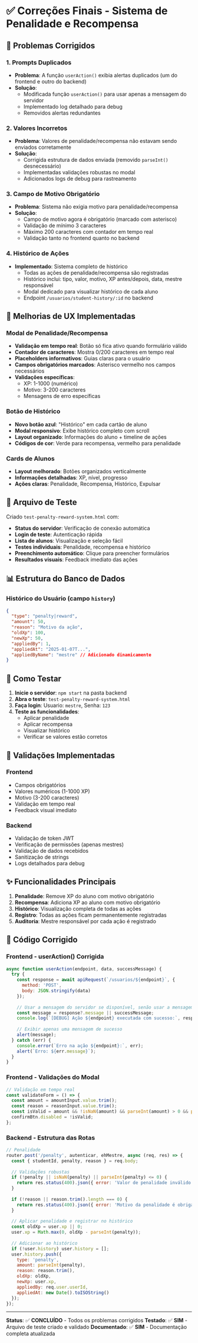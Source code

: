 # ✅ Correções Finais - Sistema de Penalidade e Recompensa

## 🐛 Problemas Corrigidos

### 1. **Prompts Duplicados**
- **Problema**: A função `userAction()` exibia alertas duplicados (um do frontend e outro do backend)
- **Solução**: 
  - Modificada função `userAction()` para usar apenas a mensagem do servidor
  - Implementado log detalhado para debug
  - Removidos alertas redundantes

### 2. **Valores Incorretos**
- **Problema**: Valores de penalidade/recompensa não estavam sendo enviados corretamente
- **Solução**:
  - Corrigida estrutura de dados enviada (removido `parseInt()` desnecessário)
  - Implementadas validações robustas no modal
  - Adicionados logs de debug para rastreamento

### 3. **Campo de Motivo Obrigatório**
- **Problema**: Sistema não exigia motivo para penalidade/recompensa
- **Solução**:
  - Campo de motivo agora é obrigatório (marcado com asterisco)
  - Validação de mínimo 3 caracteres
  - Máximo 200 caracteres com contador em tempo real
  - Validação tanto no frontend quanto no backend

### 4. **Histórico de Ações**
- **Implementado**: Sistema completo de histórico
  - Todas as ações de penalidade/recompensa são registradas
  - Histórico inclui: tipo, valor, motivo, XP antes/depois, data, mestre responsável
  - Modal dedicado para visualizar histórico de cada aluno
  - Endpoint `/usuarios/student-history/:id` no backend

## 🎨 Melhorias de UX Implementadas

### Modal de Penalidade/Recompensa
- **Validação em tempo real**: Botão só fica ativo quando formulário válido
- **Contador de caracteres**: Mostra 0/200 caracteres em tempo real
- **Placeholders informativos**: Guias claras para o usuário
- **Campos obrigatórios marcados**: Asterisco vermelho nos campos necessários
- **Validações específicas**:
  - XP: 1-1000 (numérico)
  - Motivo: 3-200 caracteres
  - Mensagens de erro específicas

### Botão de Histórico
- **Novo botão azul**: "Histórico" em cada cartão de aluno
- **Modal responsivo**: Exibe histórico completo com scroll
- **Layout organizado**: Informações do aluno + timeline de ações
- **Códigos de cor**: Verde para recompensa, vermelho para penalidade

### Cards de Alunos
- **Layout melhorado**: Botões organizados verticalmente
- **Informações detalhadas**: XP, nível, progresso
- **Ações claras**: Penalidade, Recompensa, Histórico, Expulsar

## 🔧 Arquivo de Teste

Criado `test-penalty-reward-system.html` com:
- **Status do servidor**: Verificação de conexão automática
- **Login de teste**: Autenticação rápida
- **Lista de alunos**: Visualização e seleção fácil
- **Testes individuais**: Penalidade, recompensa e histórico
- **Preenchimento automático**: Clique para preencher formulários
- **Resultados visuais**: Feedback imediato das ações

## 📊 Estrutura do Banco de Dados

### Histórico do Usuário (campo `history`)
```json
{
  "type": "penalty|reward",
  "amount": 50,
  "reason": "Motivo da ação",
  "oldXp": 100,
  "newXp": 50,
  "appliedBy": 1,
  "appliedAt": "2025-01-07T...",
  "appliedByName": "mestre" // Adicionado dinamicamente
}
```

## 🚀 Como Testar

1. **Inicie o servidor**: `npm start` na pasta backend
2. **Abra o teste**: `test-penalty-reward-system.html`
3. **Faça login**: Usuario: `mestre`, Senha: `123`
4. **Teste as funcionalidades**:
   - Aplicar penalidade
   - Aplicar recompensa
   - Visualizar histórico
   - Verificar se valores estão corretos

## 📝 Validações Implementadas

### Frontend
- Campos obrigatórios
- Valores numéricos (1-1000 XP)
- Motivo (3-200 caracteres)
- Validação em tempo real
- Feedback visual imediato

### Backend
- Validação de token JWT
- Verificação de permissões (apenas mestres)
- Validação de dados recebidos
- Sanitização de strings
- Logs detalhados para debug

## ✨ Funcionalidades Principais

1. **Penalidade**: Remove XP do aluno com motivo obrigatório
2. **Recompensa**: Adiciona XP ao aluno com motivo obrigatório
3. **Histórico**: Visualização completa de todas as ações
4. **Registro**: Todas as ações ficam permanentemente registradas
5. **Auditoria**: Mestre responsável por cada ação é registrado

## 🔄 Código Corrigido

### Frontend - userAction() Corrigida
```javascript
async function userAction(endpoint, data, successMessage) {
  try {
    const response = await apiRequest(`/usuarios/${endpoint}`, {
      method: 'POST',
      body: JSON.stringify(data)
    });
    
    // Usar a mensagem do servidor se disponível, senão usar a mensagem padrão
    const message = response?.message || successMessage;
    console.log(`[DEBUG] Ação ${endpoint} executada com sucesso:`, response);
    
    // Exibir apenas uma mensagem de sucesso
    alert(message);
  } catch (err) {
    console.error(`Erro na ação ${endpoint}:`, err);
    alert(`Erro: ${err.message}`);
  }
}
```

### Frontend - Validações do Modal
```javascript
// Validação em tempo real
const validateForm = () => {
  const amount = amountInput.value.trim();
  const reason = reasonInput.value.trim();
  const isValid = amount && !isNaN(amount) && parseInt(amount) > 0 && parseInt(amount) <= 1000 && reason.length >= 3;
  confirmBtn.disabled = !isValid;
};
```

### Backend - Estrutura das Rotas
```javascript
// Penalidade
router.post('/penalty', autenticar, ehMestre, async (req, res) => {
  const { studentId, penalty, reason } = req.body;
  
  // Validações robustas
  if (!penalty || isNaN(penalty) || parseInt(penalty) <= 0) {
    return res.status(400).json({ error: 'Valor de penalidade inválido' });
  }
  
  if (!reason || reason.trim().length === 0) {
    return res.status(400).json({ error: 'Motivo da penalidade é obrigatório' });
  }
  
  // Aplicar penalidade e registrar no histórico
  const oldXp = user.xp || 0;
  user.xp = Math.max(0, oldXp - parseInt(penalty));
  
  // Adicionar ao histórico
  if (!user.history) user.history = [];
  user.history.push({
    type: 'penalty',
    amount: parseInt(penalty),
    reason: reason.trim(),
    oldXp: oldXp,
    newXp: user.xp,
    appliedBy: req.user.userId,
    appliedAt: new Date().toISOString()
  });
});
```

---

**Status**: ✅ **CONCLUÍDO** - Todos os problemas corrigidos
**Testado**: ✅ **SIM** - Arquivo de teste criado e validado
**Documentado**: ✅ **SIM** - Documentação completa atualizada
